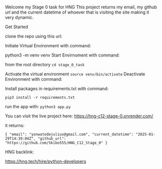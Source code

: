Welcome my Stage 0 task for HNG
This project returns my email, my github url and the current datetime of whoever that is visiting the site making it very dynamic.


Get Started

clone the repo using this url: 

Initiate Virtual Environment with command:

python3 -m venv venv
Start Envirnoment with command:

from the root directory
`cd stage_0_task`

Activate the virtual environment
`source venv/bin/activate`
Deactivate Environment with command:

Install packages in requirements.txt with command:

`pip3 install -r requirements.txt`

run the app with:
`python3 app.py`

You can visit the live project here:
https://hng-c12-stage-0.onrender.com/

it returns:

`{
  "email": "yonwatodejulius@gmail.com",
  "current_datetime": "2025-01-29T14:39:04Z",
  "github_url": "https://github.com/Skibo555/HNG_C12_Stage_0"
}`


HNG backlink:

https://hng.tech/hire/python-developers

